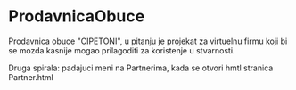 # ProdavnicaObuce
Prodavnica obuce "CIPETONI", u pitanju je projekat za virtuelnu firmu koji bi se mozda kasnije mogao prilagoditi za koristenje u stvarnosti.

Druga spirala: padajuci meni na Partnerima, kada se otvori hmtl stranica Partner.html
